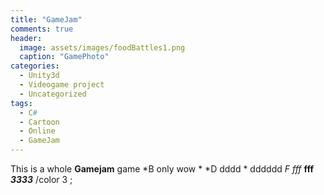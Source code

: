 ```yaml
---
title: "GameJam"
comments: true
header:
  image: assets/images/foodBattles1.png
  caption: "GamePhoto"
categories:
  - Unity3d
  - Videogame project
  - Uncategorized
tags:
  - C#
  - Cartoon
  - Online
  - GameJam
---
```



This is a whole **Gamejam** game *B only wow   *
*D dddd * dddddd
*F fff* **fff** 
***3333*** 
/color 3 ;